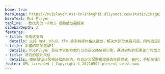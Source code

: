 ```yaml
---
home: true
heroImage: https://muiplayer.oss-cn-shanghai.aliyuncs.com/static/image/logo.png
heroText: Mui Player
tagline: 一款优秀的 HTML5 视频播放器框架
sidebarDepth: 2
features:
- title: 多格式支持
  details: 支持 mp4、m3u8、flv 等多种媒体格式播放，解决大部分兼容问题，同时适应在PC、手机端播放。
- title: 丰富的可配置API
  details: MuiPlayer 具有丰富的参数可以自定义播放器实例，通过轻松的配置即可完成自定义场景的视频播放。
- title: 简约的设计风格
  details: 播放器设计风格轻松而简约，可自定义配置播放器的主题样式。在PC、手机端独立还拥有一套美观的功能控件设计。
footer: GPL Licensed | Copyright © 20210502-present Leisbanon
---
```


<ClientOnly><MuiPlayer></MuiPlayer></ClientOnly>
